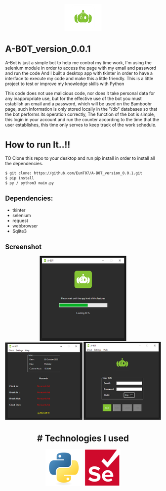
<div align="center"> 
 <img width="120" src="https://github.com/EumT07/A-B0T_version_0.0.1/blob/master/assets/whitebot.png">
</div>

# A-B0T_version_0.0.1
A-Bot is just a simple bot to help me control my time work, I'm using the selenium module in order to access the page with my email and password and run the code And I built a desktop app with tkinter in order to have a interface to execute my code and make this a little friendly.  This is a little project to test or improve my knowledge skills with Python

This code does not use malicious code, nor does it take personal data for any inappropriate use, but for the effective use of the bot you must establish an email and a password, which will be used on the Bamboohr page, such information is only stored locally in the "/db" databases so that the bot performs its operation correctly, The function of the bot is simple, this login in your account and run the counter according to the time that the user establishes, this time only serves to keep track of the work schedule.

<h1> How to run It..!! </h1>
TO Clone this repo to your desktop and run pip install in order to install all the dependencies.

```
$ git clone: https://github.com/EumT07/A-B0T_version_0.0.1.git
$ pip install 
$ py / python3 main.py
```
<h2>Dependencies:</h2>
 <ul>
   <li>tkinter</li>
   <li>selenium</li>
   <li>request</li>
   <li>webbrowser</li>
   <li>Sqlite3</li>
 </ul>

<h2>Screenshot</h2>
<div align="center">
 <img width="280" src="https://github.com/EumT07/A-B0T_version_0.0.1/blob/master/assets/A-B0T-1.png" >
 <img width="250" src="https://github.com/EumT07/A-B0T_version_0.0.1/blob/master/assets/A-B0T-3.png" >
 <img width="250" src="https://github.com/EumT07/A-B0T_version_0.0.1/blob/master/assets/A-B0T-4.png" > 
</div>

<h1 align="center"># Technologies I used </h2>

<div align="center">
<img width="120"  src="https://github.com/devicons/devicon/blob/master/icons/python/python-original.svg">
<img width="120"  src="https://github.com/devicons/devicon/blob/master/icons/selenium/selenium-original.svg">
</div>
 
